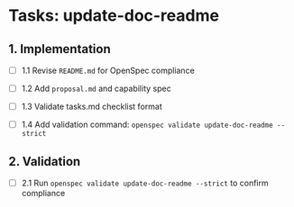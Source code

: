 
# Tasks: update-doc-readme

## 1. Implementation

- [ ] 1.1 Revise `README.md` for OpenSpec compliance

- [ ] 1.2 Add `proposal.md` and capability spec

- [ ] 1.3 Validate tasks.md checklist format

- [ ] 1.4 Add validation command: `openspec validate update-doc-readme --strict`

## 2. Validation

- [ ] 2.1 Run `openspec validate update-doc-readme --strict` to confirm compliance
